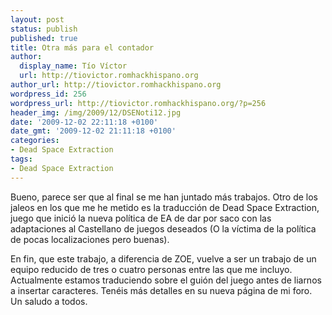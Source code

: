 ```yaml
---
layout: post
status: publish
published: true
title: Otra más para el contador
author:
  display_name: Tío Víctor
  url: http://tiovictor.romhackhispano.org
author_url: http://tiovictor.romhackhispano.org
wordpress_id: 256
wordpress_url: http://tiovictor.romhackhispano.org/?p=256
header_img: /img/2009/12/DSENoti12.jpg
date: '2009-12-02 22:11:18 +0100'
date_gmt: '2009-12-02 21:11:18 +0100'
categories:
- Dead Space Extraction
tags:
- Dead Space Extraction
---
```

Bueno, parece ser que al final se me han juntado más trabajos. Otro de los jaleos en los que me he metido es la traducción de Dead Space Extraction, juego que inició la nueva política de EA de dar por saco con las adaptaciones al Castellano de juegos deseados (O la víctima de la política de pocas localizaciones pero buenas).

En fin, que este trabajo, a diferencia de ZOE, vuelve a ser un trabajo de un equipo reducido de tres o cuatro personas entre las que me incluyo. Actualmente estamos traduciendo sobre el guión del juego antes de liarnos a insertar caracteres. Tenéis más detalles en su nueva página de mi foro. Un saludo a todos.

